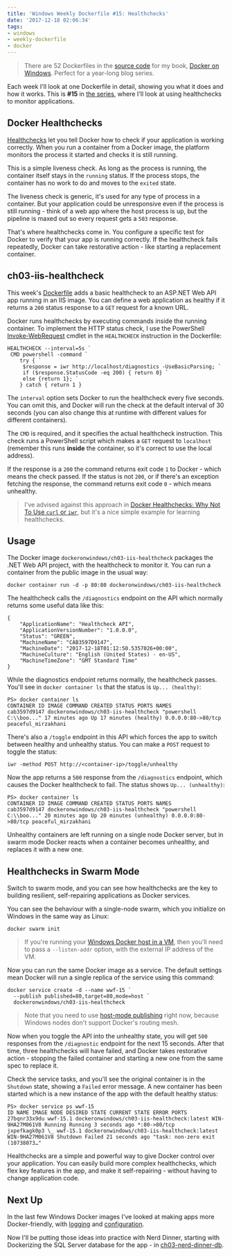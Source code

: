 ```yaml
---
title: 'Windows Weekly Dockerfile #15: Healthchecks'
date: '2017-12-18 02:06:34'
tags:
- windows
- weekly-dockerfile
- docker
---
```


> There are 52 Dockerfiles in the [source code](http://github.com/sixeyed/docker-on-windows) for my book, [Docker on Windows](https://www.amazon.co.uk/Docker-Windows-Elton-Stoneman-ebook/dp/B0711Y4J9K). Perfect for a year-long blog series.

Each week I'll look at one Dockerfile in detail, showing you what it does and how it works. This is **#15** in [the series](/tag/weekly-dockerfile/), where I'll look at using healthchecks to monitor applications.

## Docker Healthchecks

[Healthchecks](https://docs.docker.com/engine/reference/builder/#healthcheck) let you tell Docker how to check if your application is working correctly. When you run a container from a Docker image, the platform monitors the process it started and checks it is still running.

This is a simple liveness check. As long as the process is running, the container itself stays in the `running` status. If the process stops, the container has no work to do and moves to the `exited` state.

The liveness check is generic, it's used for any type of process in a container. But your application could be unresponsive even if the process is still running - think of a web app where the host process is up, but the pipeline is maxed out so every request gets a `503` response.

That's where healthchecks come in. You configure a specific test for Docker to verify that your app is running correctly. If the healthcheck fails repeatedly, Docker can take restorative action - like starting a replacement container.

## ch03-iis-healthcheck

This week's [Dockerfile](https://github.com/sixeyed/docker-on-windows/blob/master/ch03/ch03-iis-healthcheck/Dockerfile) adds a basic healthcheck to an ASP.NET Web API app running in an IIS image. You can define a web application as healthy if it returns a `200` status response to a `GET` request for a known URL.

Docker runs healthchecks by executing commands inside the running container. To implement the HTTP status check, I use the PowerShell [Invoke-WebRequest](https://docs.microsoft.com/en-us/powershell/module/microsoft.powershell.utility/invoke-webrequest?view=powershell-5.1) cmdlet in the `HEALTHCHECK` instruction in the Dockerfile:

    HEALTHCHECK --interval=5s `
     CMD powershell -command `
        try { `
         $response = iwr http://localhost/diagnostics -UseBasicParsing; `
         if ($response.StatusCode -eq 200) { return 0} `
         else {return 1}; `
        } catch { return 1 }

The `interval` option sets Docker to run the healthcheck every five seconds. You can omit this, and Docker will run the check at the default interval of 30 seconds (you can also change this at runtime with different values for different containers).

The `CMD` is required, and it specifies the actual healthcheck instruction. This check runs a PowerShell script which makes a `GET` request to `localhost` (remember this runs **inside** the container, so it's correct to use the local address).

If the response is a `200` the command returns exit code `1` to Docker - which means the check passed. If the status is not `200`, or if there's an exception fetching the response, the command returns exit code `0` - which means unhealthy.

> I've advised against this approach in [Docker Healthchecks: Why Not To Use `curl` or `iwr`](/docker-healthchecks-why-not-to-use-curl-or-iwr/), but it's a nice simple example for learning healthchecks.

## Usage

The Docker image `dockeronwindows/ch03-iis-healthcheck` packages the .NET Web API project, with the healthcheck to monitor it. You can run a container from the public image in the usual way:

    docker container run -d -p 80:80 dockeronwindows/ch03-iis-healthcheck

The healthcheck calls the `/diagnostics` endpoint on the API which normally returns some useful data like this:

    {
        "ApplicationName": "Healthcheck API",
        "ApplicationVersionNumber": "1.0.0.0",
        "Status": "GREEN",
        "MachineName": "CAB3597D9147",
        "MachineDate": "2017-12-18T01:12:50.5357026+00:00",
        "MachineCulture": "English (United States) - en-US",
        "MachineTimeZone": "GMT Standard Time"
    }

While the diagnostics endpoint returns normally, the healthcheck passes. You'll see in `docker container ls` that the status is `Up... (healthy)`:

    PS> docker container ls
    CONTAINER ID IMAGE COMMAND CREATED STATUS PORTS NAMES
    cab3597d9147 dockeronwindows/ch03-iis-healthcheck "powershell C:\\boo..." 17 minutes ago Up 17 minutes (healthy) 0.0.0.0:80->80/tcp peaceful_mirzakhani

There's also a `/toggle` endpoint in this API which forces the app to switch between healthy and unhealthy status. You can make a `POST` request to toggle the status:

    iwr -method POST http://<container-ip>/toggle/unhealthy

Now the app returns a `500` response from the `/diagnostics` endpoint, which causes the Docker healthcheck to fail. The status shows `Up... (unhealthy)`:

    PS> docker container ls
    CONTAINER ID IMAGE COMMAND CREATED STATUS PORTS NAMES
    cab3597d9147 dockeronwindows/ch03-iis-healthcheck "powershell C:\\boo..." 20 minutes ago Up 20 minutes (unhealthy) 0.0.0.0:80->80/tcp peaceful_mirzakhani

Unhealthy containers are left running on a single node Docker server, but in swarm mode Docker reacts when a container becomes unhealthy, and replaces it with a new one.

## Healthchecks in Swarm Mode

Switch to swarm mode, and you can see how healthchecks are the key to building resilient, self-repairing applications as Docker services.

You can see the behaviour with a single-node swarm, which you initialize on Windows in the same way as Linux:

    docker swarm init

> If you're running your [Windows Docker host in a VM](/build-a-dev-rig-for-running-windows-docker-containers/), then you'll need to pass a `--listen-addr` option, with the external IP address of the VM.

Now you can run the same Docker image as a service. The default settings mean Docker will run a single replica of the service using this command:

    docker service create -d --name wwf-15 `
      --publish published=80,target=80,mode=host `
      dockeronwindows/ch03-iis-healthcheck

> Note that you need to use [host-mode publishing](https://docs.docker.com/engine/swarm/ingress/#bypass-the-routing-mesh) right now, because Windows nodes don't support Docker's routing mesh.

Now when you toggle the API into the unhealthy state, you will get `500` responses from the `/diagnostic` endpoint for the next 15 seconds. After that time, three healthchecks will have failed, and Docker takes restorative action - stopping the failed container and starting a new one from the same spec to replace it.

Check the service tasks, and you'll see the original container is in the `Shutdown` state, showing a `Failed` error message. A new container has been started which is a new instance of the app with the default healthy status:

    PS> docker service ps wwf-15
    ID NAME IMAGE NODE DESIRED STATE CURRENT STATE ERROR PORTS
    27bqnr33x9du wwf-15.1 dockeronwindows/ch03-iis-healthcheck:latest WIN-9HA27M061V8 Running Running 3 seconds ago *:80->80/tcp
    jxpefkagk0p3 \_ wwf-15.1 dockeronwindows/ch03-iis-healthcheck:latest WIN-9HA27M061V8 Shutdown Failed 21 seconds ago "task: non-zero exit (10738073…"

Healthchecks are a simple and powerful way to give Docker control over your application. You can easily build more complex healthchecks, which flex key features in the app, and make it self-repairing - without having to change application code.

## Next Up

In the last few Windows Docker images I've looked at making apps more Docker-friendly, with [logging](/windows-weekly-dockerfile-13-iis-logging) and [configuration](/windows-weekly-dockerfile-14-environment-variables).

Now I'll be putting those ideas into practice with Nerd Dinner, starting with Dockerizing the SQL Server database for the app - in [ch03-nerd-dinner-db](https://github.com/sixeyed/docker-on-windows/tree/master/ch03/ch03-nerd-dinner-db).

<!--kg-card-end: markdown-->